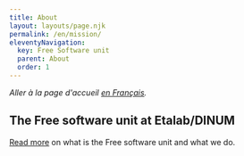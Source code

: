 ```yaml
---
title: About
layout: layouts/page.njk
permalink: /en/mission/
eleventyNavigation:
  key: Free Software unit
  parent: About
  order: 1
---
```


*Aller à la page d'accueil [en Français](/fr/mission/).*

## The Free software unit at Etalab/DINUM

[Read more](https://speakerdeck.com/bluehats/dinum-50b5bb2c-3e6c-4541-a988-b6fafcf446ca) on what is the Free software unit and what we do.
